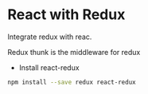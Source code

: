 # React with Redux
Integrate redux with reac.

Redux thunk is the middleware for redux
- Install react-redux
```bash
npm install --save redux react-redux

```

